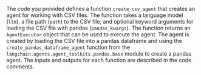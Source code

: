 The code you provided defines a function `create_csv_agent` that creates an agent for working with CSV files. The function takes a language model (`llm`), a file path (`path`) to the CSV file, and optional keyword arguments for loading the CSV file with pandas (`pandas_kwargs`). The function returns an `AgentExecutor` object that can be used to execute the agent. The agent is created by loading the CSV file into a pandas dataframe and using the `create_pandas_dataframe_agent` function from the `langchain.agents.agent_toolkits.pandas.base` module to create a pandas agent. The inputs and outputs for each function are described in the code comments.

